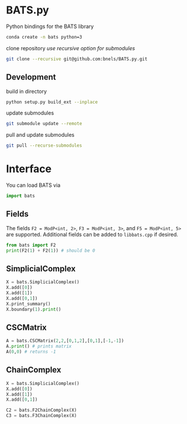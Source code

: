 # BATS.py
Python bindings for the BATS library

```bash
conda create -n bats python=3
```

clone repository *use recursive option for submodules*
```bash
git clone --recursive git@github.com:bnels/BATS.py.git
```


## Development

build in directory
```bash
python setup.py build_ext --inplace
```

update submodules
```bash
git submodule update --remote
```

pull and update submodules
```bash
git pull --recurse-submodules
```

# Interface

You can load BATS via
```python
import bats
````

## Fields

The fields `F2 = ModP<int, 2>`, `F3 = ModP<int, 3>`, and `F5 = ModP<int, 5>` are supported.  Additional fields can be added to `libbats.cpp` if desired.

```python
from bats import F2
print(F2(1) + F2(1)) # should be 0
```

## SimplicialComplex

```python
X = bats.SimplicialComplex()
X.add([0])
X.add([1])
X.add([0,1])
X.print_summary()
X.boundary(1).print()
```

## CSCMatrix

```python
A = bats.CSCMatrix(2,2,[0,1,2],[0,1],[-1,-1])
A.print() # prints matrix
A(0,0) # returns -1
```

## ChainComplex

```python
X = bats.SimplicialComplex()
X.add([0])
X.add([1])
X.add([0,1])

C2 = bats.F2ChainComplex(X)
C3 = bats.F3ChainComplex(X)
```
